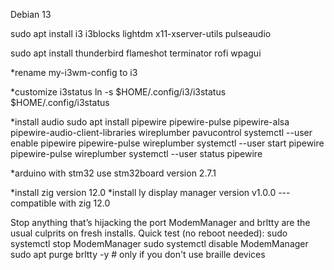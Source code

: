 Debian 13

sudo apt install i3 i3blocks lightdm x11-xserver-utils pulseaudio

sudo apt install thunderbird flameshot terminator rofi wpagui

*rename my-i3wm-config to i3

*customize i3status
ln -s $HOME/.config/i3/i3status $HOME/.config/i3status

*install audio
sudo apt install pipewire pipewire-pulse pipewire-alsa pipewire-audio-client-libraries wireplumber pavucontrol
systemctl --user enable pipewire pipewire-pulse wireplumber
systemctl --user start pipewire pipewire-pulse wireplumber
systemctl --user status pipewire


*arduino with stm32
use stm32board version 2.7.1

*install zig version 12.0
*install ly display manager version v1.0.0 --- compatible with zig 12.0

Stop anything that’s hijacking the port
ModemManager and brltty are the usual culprits on fresh installs.
Quick test (no reboot needed):
sudo systemctl stop ModemManager
sudo systemctl disable ModemManager
sudo apt purge brltty -y   # only if you don't use braille devices
